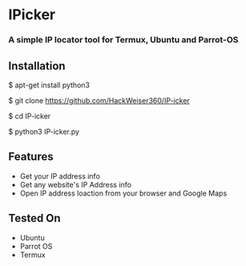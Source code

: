 # IPicker
### A simple IP locator tool for Termux, Ubuntu and Parrot-OS

## Installation

$ apt-get install python3

$  git clone https://github.com/HackWeiser360/IP-icker

$  cd IP-icker

$ python3 IP-icker.py

## Features

- Get your IP address info
- Get any website's IP Address info
- Open IP address loaction from your browser and Google Maps

## Tested On

- Ubuntu
- Parrot OS
- Termux
